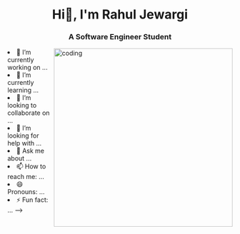 <h1 align="center">Hi👋, I'm Rahul Jewargi</h1>
<h3 align="center">A Software Engineer Student</h3>
<img align="right" alt="coding" width="400" src="https://leverageedublog.s3.ap-south-1.amazonaws.com/blog/wp-content/uploads/2020/01/21182224/software-engineering.jpg"

     
- 🔭 I’m currently working on ...
- 🌱 I’m currently learning ...
- 👯 I’m looking to collaborate on ...
- 🤔 I’m looking for help with ...
- 💬 Ask me about ...
- 📫 How to reach me: ...
- 😄 Pronouns: ...
- ⚡ Fun fact: ...
-->
